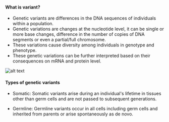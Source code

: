 #### What is variant?

- Genetic variants are differences in the DNA sequences of individuals within a population.
- Genetic variations are changes at the nucleotide level, it can be single or more base changes, difference in the number of copies of DNA segments or even a partial/full chromosome.
- These variations cause diversity among individuals in genotype and phenotype.
- These genetic variations can be further interpreted based on their consequences on mRNA and protein level.

![alt text](image.png)

#### Types of genetic variants

- Somatic: Somatic variants arise during an individual's lifetime in tissues other than germ cells and are not passed to subsequent generations.

- Germline: Germline variants occur in all cells including germ cells and inherited from parents or arise spontaneously as de novo.
